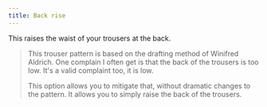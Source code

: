 ```yaml
---
title: Back rise
---
```


This raises the waist of your trousers at the back.

> This trouser pattern is based on the drafting method of Winifred Aldrich. One complain I often get is that the back of the trousers is too low. It's a valid complaint too, it is low.
> 
> This option allows you to mitigate that, without dramatic changes to the pattern. It allows you to simply raise the back of the trousers.